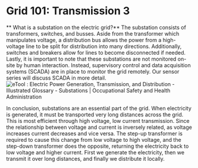 # Grid 101: Transmission 3

** What is a substation on the electric grid?** 
The substation consists of transformers, switches, and busses. Aside from the transformer which manipulates voltage, a distribution bus allows the power from a high-voltage line to be split for distribution into many directions. Additionally, switches and breakers allow for lines to become disconnected if needed. Lastly, it is important to note that these substations are not monitored on-site by human interaction. Instead, supervisory control and data acquisition systems (SCADA) are in place to monitor the grid remotely. Our sensor series will discuss SCADA in more detail. 
![eTool : Electric Power Generation, Transmission, and Distribution -  Illustrated Glossary - Substations | Occupational Safety and Health  Administration](https://www.osha.gov/sites/default/files/inline-images/substation_energy_flow.jpg)


In conclusion, substations are an essential part of the grid. When electricity is generated, it must be transported very long distances across the grid. This is most efficient through high voltage, low current transmission. Since the relationship between voltage and current is inversely related, as voltage increases current decreases and vice versa. The step-up transformer is required to cause this change from low voltage to high voltage, and the step-down transformer does the opposite, returning the electricity back to low voltage and higher current. First we generate the electricity, then we transmit it over long distances, and finally we distribute it locally. 
